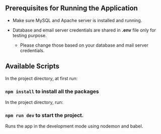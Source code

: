 ## Prerequisites for Running the Application
- Make sure MySQL and Apache server is installed and running.
  
- Database and email server credentials are shared in **.env** file only for testing purpose. 
  - Please change those based on your database and mail server credentials. 

## Available Scripts

In the project directory, at first run:

### `npm install`  to install all the packages

In the project directory, run:

### `npm run dev` to start the project.

Runs the app in the development mode using nodemon and babel. 

